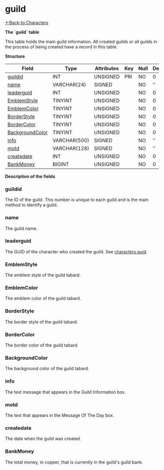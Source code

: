 # guild

[<-Back-to:Characters](database-characters.md)

**The \`guild\` table**

This table holds the main guild information. All created guilds or all guilds in the process of being created have a record in this table.

**Structure**

| Field                | Type         | Attributes | Key | Null | Default | Extra  | Comment |
| -------------------- | ------------ | ---------- | --- | ---- | ------- | ------ | ------- |
| [guildid][1]         | INT          | UNSIGNED   | PRI | NO   | 0       |        |         |
| [name][2]            | VARCHAR(24)  | SIGNED     |     | NO   | ''      |        |         |
| [leaderguid][3]      | INT          | UNSIGNED   |     | NO   | 0       |        |         |
| [EmblemStyle][4]     | TINYINT      | UNSIGNED   |     | NO   | 0       |        |         |
| [EmblemColor][5]     | TINYINT      | UNSIGNED   |     | NO   | 0       |        |         |
| [BorderStyle][6]     | TINYINT      | UNSIGNED   |     | NO   | 0       |        |         |
| [BorderColor][7]     | TINYINT      | UNSIGNED   |     | NO   | 0       |        |         |
| [BackgroundColor][8] | TINYINT      | UNSIGNED   |     | NO   | 0       |        |         |
| [info][9]            | VARCHAR(500) | SIGNED     |     | NO   | ''      |        |         |
| [motd][10]           | VARCHAR(128) | SIGNED     |     | NO   | ''      |        |         |
| [createdate][11]     | INT          | UNSIGNED   |     | NO   | 0       |        |         |
| [BankMoney][12]      | BIGINT       | UNSIGNED   |     | NO   | 0       |        |         |

[1]: #guildid
[2]: #name
[3]: #leaderguid
[4]: #emblemstyle
[5]: #emblemcolor
[6]: #borderstyle
[7]: #bordercolor
[8]: #backgroundcolor
[9]: #info
[10]: #motd
[11]: #createdate
[12]: #bankmoney

**Description of the fields**

### guildid

The ID of the guild. This number is unique to each guild and is the main method to identify a guild.

### name

The guild name.

### leaderguid

The GUID of the character who created the guild. See [characters.guid](characters#guid).

### EmblemStyle

The emblem style of the guild tabard.

### EmblemColor

The emblem color of the guild tabard.

### BorderStyle

The border style of the guild tabard.

### BorderColor

The border color of the guild tabard.

### BackgroundColor

The background color of the guild tabard.

### info

The text message that appears in the Guild Information box.

### motd

The text that appears in the Message Of The Day box.

### createdate

The date when the guild was created.

### BankMoney

The total money, in copper, that is currently in the guild's guild bank.